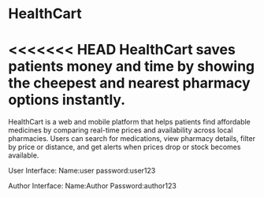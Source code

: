 # HealthCart
<<<<<<< HEAD
HealthCart saves patients money and time by showing the cheepest and nearest pharmacy options instantly.
=======
HealthCart is a web and mobile platform that helps patients find affordable medicines by comparing real-time prices and availability across local pharmacies. Users can search for medications, view pharmacy details, filter by price or distance, and get alerts when prices drop or stock becomes available.



User Interface:
Name:user
password:user123

Author Interface:
Name:Author
Password:author123
